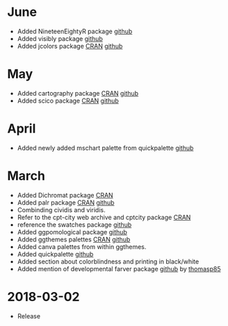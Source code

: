 # June
* Added NineteenEightyR package [github](https://github.com/m-clark/NineteenEightyR)
* Added visibly package [github](https://github.com/m-clark/visibly)
* Added jcolors package [CRAN](https://cran.r-project.org/web/packages/jcolors/index.html) [github](https://github.com/jaredhuling/jcolors)

# May
* Added cartography package [CRAN](https://cran.r-project.org/web/packages/cartography/index.html) [github](https://github.com/riatelab/cartography)
* Added scico package [CRAN](https://cran.r-project.org/web/packages/scico/index.html) [github](https://github.com/thomasp85/scico)

# April
* Added newly added mschart palette from quickpalette [github](https://github.com/EmilHvitfeldt/quickpalette)

# March

* Added Dichromat package [CRAN](https://cran.r-project.org/web/packages/dichromat/index.html)
* Added palr package [CRAN](https://cran.r-project.org/web/packages/palr/index.html) [github](https://github.com/AustralianAntarcticDivision/palr) 
* Combinding cividis and viridis.
* Refer to the cpt-city web archive and cptcity package [CRAN](https://cran.r-project.org/web/packages/cptcity/index.html)
* reference the swatches package [github](https://github.com/hrbrmstr/swatches)
* Added ggpomological package [github](https://github.com/gadenbuie/ggpomological)
* Added ggthemes palettes [CRAN](https://cran.rstudio.com/web/packages/ggthemes/) [github](https://github.com/jrnold/ggthemes)
* Added canva palettes from within ggthemes.
* Added quickpalette [github](https://github.com/EmilHvitfeldt/quickpalette)
* Added section about colorblindness and printing in black/white
* Added mention of developmental farver package [github](https://github.com/thomasp85/farver) by [thomasp85](https://twitter.com/thomasp85)

# 2018-03-02

* Release